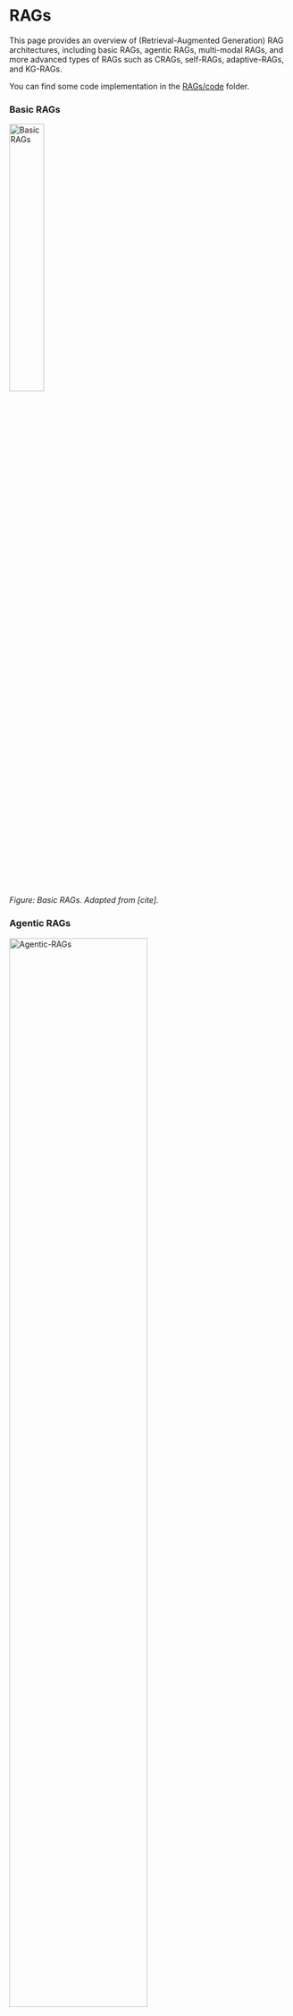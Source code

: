 # RAGs
This page provides an overview of (Retrieval-Augmented Generation) RAG architectures, including basic RAGs, agentic RAGs, multi-modal RAGs, and more advanced types of RAGs such as CRAGs, self-RAGs, adaptive-RAGs, and KG-RAGs.

You can find some code implementation in the [RAGs/code](https://github.com/alirezadir/Agentic-AI-Systems/tree/main/03_system_design/RAGs/code) folder.

<!-- [ ] Todo add agentic RAG code implementation -->

### Basic RAGs
<img src="../../assets/rags/basic-rag-1.png" alt="Basic RAGs" width="35%" />

*Figure: Basic RAGs. Adapted from [cite].*

### Agentic RAGs

<img src="../../assets/rags/agentic-rags-1.jpeg" alt="Agentic-RAGs" width="70%" />

*Figure: Agentic RAGs. Adapted from [cite].*

<img src="../../assets/rags/agentic-rag-vec.png" alt="Agentic-RAGs" width="70%" />

*Figure: Agentic RAGs. Adapted from [vectorize].*


### Multi-Modal RAGs
![Multi-Modal RAGs](../../assets/rags/multimodal-RAG-o3-1.png)
![Multi-Modal RAGs](../../assets/rags/multimodal-RAG-o3-2.png)
![Multi-Modal RAGs](../../assets/rags/multimodal-RAG-o3-3.png)
![Multi-Modal RAGs](../../assets/rags/multimodal-RAG-o1-1.png)

*Figure: Multi-Modal RAGs. Adapted from [langgraph].*

## Other Types of RAGs (Advanced)


### CRAGS
![CRAGs](../../assets/rags/c-rag.png)

*Figure: CRAGs. Adapted from [vectorize].*

### Self-RAGs
![Self-RAGs](../../assets/rags/Self-rag-1.png)

*Figure: Self-RAGs. Adapted from [vectorize].*

### Adaptive-RAGs
![Adaptive-RAGs](../../assets/rags/adaptive-RAG.png)
![Adaptive-RAGs](../../assets/rags/Agentic-rag-langraph.png)

*Figure: Adaptive-RAGs. Adapted from [langgraph].*



### KG-RAGs
![KG-RAGs](../../assets/rags/KG-RAG.png)

*Figure: KG-RAGs. Adapted from [langgraph].*

## Examples 
### Uber Agentic RAG
- [Enhanced Agentic RAG at Uber (Uber Blog)](https://www.uber.com/blog/enhanced-agentic-rag/?utm_source=chatgpt.com)
![Agentic RAG Architecture](../../assets/rags/uber-agentic-rag.png)
    <!-- - [ ] summary (tba) -->




